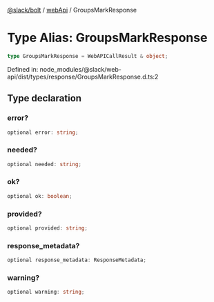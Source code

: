 [@slack/bolt](../../../../index.md) / [webApi](../index.md) / GroupsMarkResponse

# Type Alias: GroupsMarkResponse

```ts
type GroupsMarkResponse = WebAPICallResult & object;
```

Defined in: node\_modules/@slack/web-api/dist/types/response/GroupsMarkResponse.d.ts:2

## Type declaration

### error?

```ts
optional error: string;
```

### needed?

```ts
optional needed: string;
```

### ok?

```ts
optional ok: boolean;
```

### provided?

```ts
optional provided: string;
```

### response\_metadata?

```ts
optional response_metadata: ResponseMetadata;
```

### warning?

```ts
optional warning: string;
```
